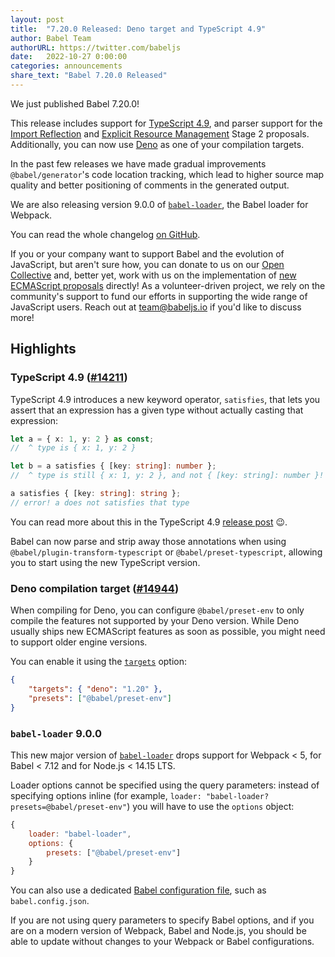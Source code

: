 ```yaml
---
layout: post
title:  "7.20.0 Released: Deno target and TypeScript 4.9"
author: Babel Team
authorURL: https://twitter.com/babeljs
date:   2022-10-27 0:00:00
categories: announcements
share_text: "Babel 7.20.0 Released"
---
```


We just published Babel 7.20.0!

This release includes support for [TypeScript 4.9](https://devblogs.microsoft.com/typescript/announcing-typescript-4-9/), and parser support for the [Import Reflection](https://github.com/tc39/proposal-import-reflection/) and [Explicit Resource Management](https://github.com/tc39/proposal-explicit-resource-management/) Stage 2 proposals. Additionally, you can now use [Deno](https://deno.land/) as one of your compilation targets.

In the past few releases we have made gradual improvements `@babel/generator`'s code location tracking, which lead to higher source map quality and better positioning of comments in the generated output.

We are also releasing version 9.0.0 of [`babel-loader`](https://github.com/babel/babel-loader/), the Babel loader for Webpack.

You can read the whole changelog [on GitHub](https://github.com/babel/babel/releases/tag/v7.20.0).

<!-- truncate -->

If you or your company want to support Babel and the evolution of JavaScript, but aren't sure how, you can donate to us on our [Open Collective](https://github.com/babel/babel?sponsor=1) and, better yet, work with us on the implementation of [new ECMAScript proposals](https://github.com/babel/proposals) directly! As a volunteer-driven project, we rely on the community's support to fund our efforts in supporting the wide range of JavaScript users. Reach out at [team@babeljs.io](mailto:team@babeljs.io) if you'd like to discuss more!

## Highlights

### TypeScript 4.9 ([#14211](https://github.com/babel/babel/pull/14211))

TypeScript 4.9 introduces a new keyword operator, `satisfies`, that lets you assert that an expression has a given type without actually casting that expression:

```typescript
let a = { x: 1, y: 2 } as const;
//  ^ type is { x: 1, y: 2 }

let b = a satisfies { [key: string]: number };
//  ^ type is still { x: 1, y: 2 }, and not { [key: string]: number }!

a satisfies { [key: string]: string };
// error! a does not satisfies that type
```

You can read more about this in the TypeScript 4.9 [release post](https://devblogs.microsoft.com/typescript/announcing-typescript-4-9-beta/#hamilton) 😉.

Babel can now parse and strip away those annotations when using `@babel/plugin-transform-typescript` or `@babel/preset-typescript`, allowing you to start using the new TypeScript version.

### Deno compilation target ([#14944](https://github.com/babel/babel/pull/14944))

When compiling for Deno, you can configure `@babel/preset-env` to only compile the features not supported by your Deno version. While Deno usually ships new ECMAScript features as soon as possible, you might need to support older engine versions.

You can enable it using the [`targets`](https://babeljs.io/docs/en/options#targets) option:
```json
{
    "targets": { "deno": "1.20" },
    "presets": ["@babel/preset-env"]
}
```

### `babel-loader` 9.0.0

This new major version of [`babel-loader`](https://github.com/babel/babel-loader/releases/tag/v9.0.0) drops support for Webpack < 5, for Babel < 7.12 and for Node.js < 14.15 LTS.

Loader options cannot be specified using the query parameters: instead of specifying options inline (for example, `loader: "babel-loader?presets=@babel/preset-env"`) you will have to use the `options` object:
```js
{
    loader: "babel-loader",
    options: {
        presets: ["@babel/preset-env"]
    }
}
```

You can also use a dedicated [Babel configuration file](https://babeljs.io/docs/en/config-files#project-wide-configuration), such as `babel.config.json`.

If you are not using query parameters to specify Babel options, and if you are on a modern version of Webpack, Babel and Node.js, you should be able to update without changes to your Webpack or Babel configurations.
